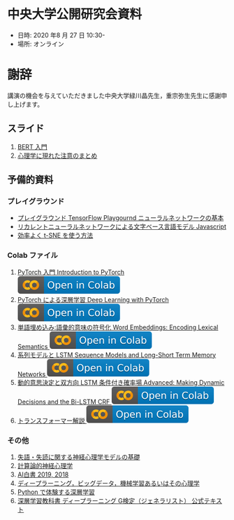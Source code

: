 # 中央大学公開研究会資料

- 日時: 2020 年8 月 27 日 10:30-
- 場所: オンライン

# 謝辞

講演の機会を与えていただきました中央大学緑川晶先生，重宗弥生先生に感謝申し上げます。

## スライド

1. [BERT 入門](https://jpa-bert.github.io/slides/2020jpa-bert_slides.html)
2. [心理学に現れた注意のまとめ](https://jpa-bert.github.io/slides/2020jpa-bert_slides2.html#(2))


## 予備的資料

### プレイグラウンド

- [プレイグラウンド TensorFlow Playgournd ニューラルネットワークの基本](https://project-ccap.github.io/tensorflow-playground/)
- [リカレントニューラルネットワークによる文字ベース言語モデル Javascript](https://komazawa-deep-learning.github.io/character_demo.html)
- [効率よく t-SNE を使う方法](https://project-ccap.github.io/misread-tsne/index.html)

### Colab ファイル

1. [PyTorch 入門 Introduction to PyTorch <img src="/assets/colab_icon.svg">](https://colab.research.google.com/github/JPA-BERT/jpa-bert.github.io/blob/master/notebooks/2020_0723pytorch_tutorial.ipynb)
2. [PyTorch による深層学習 Deep Learning with PyTorch <img src="/assets/colab_icon.svg">](https://colab.research.google.com/github/JPA-BERT/jpa-bert.github.io/blob/master/notebooks/2020_0722deep_learning_tutorial.ipynb)
3. [単語埋め込み:語彙的意味の符号化 Word Embeddings: Encoding Lexical Semantics <img src="/assets/colab_icon.svg">](https://colab.research.google.com/github/JPA-BERT/jpa-bert.github.io/blob/master/notebooks/2020_0722word_embeddings_tutorial.ipynb)
4. [系列モデルと LSTM Sequence Models and Long-Short Term Memory Networks <img src="/assets/colab_icon.svg">](https://colab.research.google.com/github/JPA-BERT/jpa-bert.github.io/blob/master/notebooks/2020_0722sequence_models_tutorial.ipynb)
5. [動的意思決定と双方向 LSTM 条件付き確率場 Advanced: Making Dynamic Decisions and the Bi-LSTM CRF <img src="/assets/colab_icon.svg">](https://colab.research.google.com/github/JPA-BERT/jpa-bert.github.io/blob/master/notebooks/2020_0722advanced_tutorial.ipynb)
6. [トランスフォーマー解説 <img src="/assets/colab_icon.svg">](https://colab.research.google.com/github/JPA-BERT/jpa-bert.github.io/blob/master/notebooks/2020_0722Annotated_Attention_is_All_You_Need.ipynb)

### その他

1. [失語・失読に関する神経心理学モデルの基礎](https://github.com/ShinAsakawa/wbai_aphasia/blob/master/2019Primer_AphasiaDyslexia.pdf)
2. [計算論的神経心理学](https://project-ccap.github.io/2020computational_neuropsychology.pdf)
2. [AI白書 2019, 2018](https://www.ipa.go.jp/ikc/info/20181030.html)
3. [ディープラーニング，ビッグデータ，機械学習あるいはその心理学](https://www.shin-yo-sha.co.jp/book/b455586.html)
4. [Python で体験する深層学習](http://www.coronasha.co.jp/np/isbn/9784339028515/)
5. [深層学習教科書 ディープラーニング G検定（ジェネラリスト） 公式テキスト](https://www.shoeisha.co.jp/book/detail/9784798157559)


